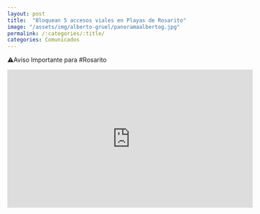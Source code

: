 ```yaml
---
layout: post
title:  "Bloquean 5 accesos viales en Playas de Rosarito"
image: "/assets/img/alberto-gruel/panoramaalbertog.jpg"
permalink: /:categories/:title/
categories: Comunicados
---
```


⚠️Aviso Importante para #Rosarito




<div class="embed-responsive embed-responsive-16by9">

<iframe src="https://www.facebook.com/plugins/video.php?href=https%3A%2F%2Fwww.facebook.com%2FInformandoBC%2Fvideos%2F942725509520510%2F&show_text=0&width=560" width="560" height="315" style="border:none;overflow:hidden" scrolling="no" frameborder="0" allowTransparency="true" allowFullScreen="true"></iframe>